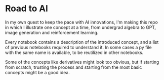 # Road to AI

In my own quest to keep the pace with AI innovations, I'm making this repo in which I illustrate one concept at a time, from undergrad algebra to GPT, image generation and reinforcement learning.

Every notebook contains a description of the introduced concept, and a list of previous notebooks required to understand it. In some cases a py file with the same name is available, to be reutilized in other notebooks.

Some of the concepts like derivatives might look too obvious, but if starting from scratch, trusting the process and starting from the most basic concepts might be a good idea.